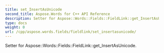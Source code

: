 ```yaml
---
title: set_InsertAsUnicode
second_title: Aspose.Words for C++ API Reference
description: Setter for Aspose::Words::Fields::FieldLink::get_InsertAsUnicode. 
type: docs
weight: 0
url: /cpp/aspose.words.fields/fieldlink/set_insertasunicode/
---
```


Setter for Aspose::Words::Fields::FieldLink::get_InsertAsUnicode. 

